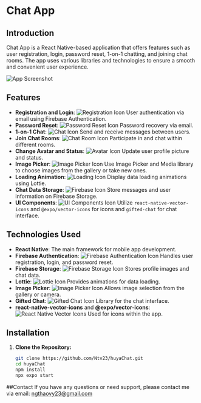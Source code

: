 # Chat App

## Introduction

Chat App is a React Native-based application that offers features such as user registration, login, password reset, 1-on-1 chatting, and joining chat rooms. The app uses various libraries and technologies to ensure a smooth and convenient user experience.

![App Screenshot](path-to-your-screenshot.png)

## Features

- **Registration and Login**: ![Registration Icon](https://img.icons8.com/ios-filled/50/000000/registration.png) User authentication via email using Firebase Authentication.
- **Password Reset**: ![Password Reset Icon](https://img.icons8.com/ios-filled/50/000000/reset.png) Password recovery via email.
- **1-on-1 Chat**: ![Chat Icon](https://img.icons8.com/ios-filled/50/000000/chat.png) Send and receive messages between users.
- **Join Chat Rooms**: ![Chat Room Icon](https://img.icons8.com/ios-filled/50/000000/chat-room.png) Participate in and chat within different rooms.
- **Change Avatar and Status**: ![Avatar Icon](https://img.icons8.com/ios-filled/50/000000/user-male.png) Update user profile picture and status.
- **Image Picker**: ![Image Picker Icon](https://img.icons8.com/ios-filled/50/000000/image.png) Use Image Picker and Media library to choose images from the gallery or take new ones.
- **Loading Animation**: ![Loading Icon](https://img.icons8.com/ios-filled/50/000000/loading.png) Display data loading animations using Lottie.
- **Chat Data Storage**: ![Firebase Icon](https://img.icons8.com/ios-filled/50/000000/firebase.png) Store messages and user information on Firebase Storage.
- **UI Components**: ![UI Components Icon](https://img.icons8.com/ios-filled/50/000000/ui.png) Utilize `react-native-vector-icons` and `@expo/vector-icons` for icons and `gifted-chat` for chat interface.

## Technologies Used

- **React Native**: The main framework for mobile app development.
- **Firebase Authentication**: ![Firebase Authentication Icon](https://img.icons8.com/ios-filled/50/000000/firebase.png) Handles user registration, login, and password reset.
- **Firebase Storage**: ![Firebase Storage Icon](https://img.icons8.com/ios-filled/50/000000/firebase-storage.png) Stores profile images and chat data.
- **Lottie**: ![Lottie Icon](https://img.icons8.com/ios-filled/50/000000/lottie.png) Provides animations for data loading.
- **Image Picker**: ![Image Picker Icon](https://img.icons8.com/ios-filled/50/000000/image.png) Allows image selection from the gallery or camera.
- **Gifted Chat**: ![Gifted Chat Icon](https://img.icons8.com/ios-filled/50/000000/chat.png) Library for the chat interface.
- **react-native-vector-icons** and **@expo/vector-icons**: ![React Native Vector Icons](https://img.icons8.com/ios-filled/50/000000/vector-icons.png) Used for icons within the app.

## Installation

1. **Clone the Repository:**

   ```bash
   git clone https://github.com/Ntv23/huyaChat.git
   cd huyaChat
   npm install
   npx expo start
   
##Contact
If you have any questions or need support, please contact me via email: ngthaovy23@gmail.com
